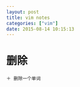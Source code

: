 ```yaml
---
layout: post
title: vim notes
categories: ["vim"]
date: 2015-08-14 10:15:13
---
```

# 删除

	＋ 删除一个单词
